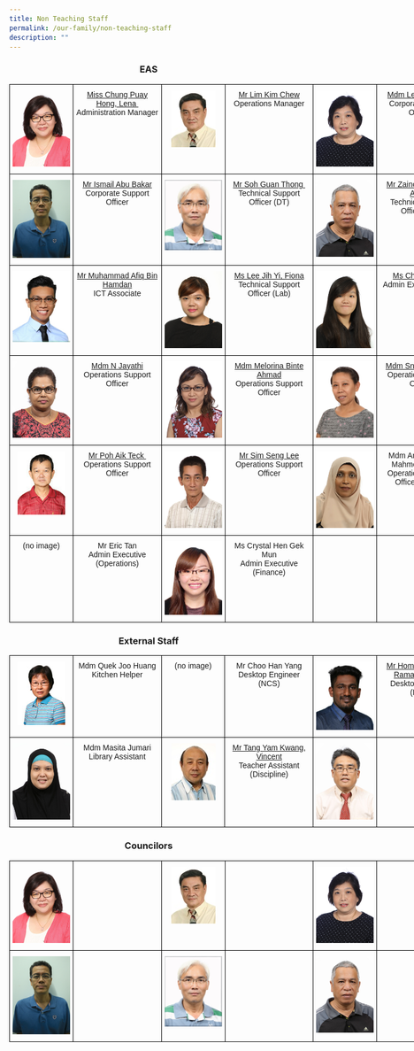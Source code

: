 ```yaml
---
title: Non Teaching Staff
permalink: /our-family/non-teaching-staff
description: ""
---
```

<h3><center>EAS</center></h3>

<style type="text/css">
.tg  {border-collapse:collapse;border-spacing:0;}
.tg td{border-color:black;border-style:solid;border-width:1px;font-family:Arial, sans-serif;font-size:14px;
  overflow:hidden;padding:10px 5px;word-break:normal;}
.tg th{border-color:black;border-style:solid;border-width:1px;font-family:Arial, sans-serif;font-size:14px;
  font-weight:normal;overflow:hidden;padding:10px 5px;word-break:normal;}
.tg .tg-baqh{text-align:center;vertical-align:top}
.tg .tg-0lax{text-align:left;vertical-align:top}
</style>
<table class="tg" style="undefined;table-layout: fixed; width: 825px">
<colgroup>
<col style="width: 115px">
<col style="width: 160px">
<col style="width: 115px">
<col style="width: 160px">
<col style="width: 115px">
<col style="width: 160px">
</colgroup>
<tbody>
  <tr>
		<td class="tg-0lax"><center><img src="/images/EAS1.jpeg"></center></td>
    <td class="tg-baqh"><center><a href="mailto:Lena_CHUNG@schools.gov.sg" target="">Miss Chung Puay Hong, Lena&nbsp;</a><br />Administration Manager</center></td>
    <td class="tg-0lax"><center><img src="/images/EAS2.jpeg"></center></td>
    <td class="tg-baqh"><center><a href="mailto:lim_kim_chew@moe.edu.sg" target="">Mr Lim Kim Chew</a><br />Operations Manager</center></td>
    <td class="tg-0lax"><center><img src="/images/EAS3.jpeg"></center></td>
    <td class="tg-baqh"><center><a href="mailto:Lee_Jit_Choon@moe.edu.sg" target="">Mdm&nbsp;Lee Jit Choon</a><br />Corporate Support Officer&nbsp;</center></td>
  </tr>
  <tr>
		<td class="tg-0lax"><center><img src="/images/EAS4.jpeg"></center></td>
    <td class="tg-baqh"><center><a href="mailto:ismail_abu_bakar@schools.gov.sg" target="">Mr Ismail Abu Bakar</a><br>Corporate Support Officer</center></td>
    <td class="tg-0lax"><center><img src="/images/EAS5.jpeg"></center></td>
    <td class="tg-baqh"><center><a href="mailto:soh_guan_thong@moe.edu.sg" target="">Mr Soh Guan Thong&nbsp;</a><br />Technical Support Officer (DT)</center></td>
    <td class="tg-0lax"><center><img src="/images/EAS6.jpeg"></center></td>
    <td class="tg-baqh"><center><a href="mailto:zainol_abidin_ariffin@moe.edu.sg" target="">Mr Zainol Abidin Bin Ariffin&nbsp;</a><br />Technical Support Officer (DT)</center></td>
  </tr>
 <tr>
		<td class="tg-0lax"><center><img src="/images/EAS7.jpeg"></center></td>
    <td class="tg-baqh"><center><a href="mailto:muhammad_afiq_hamdan@schools.gov.sg" target="">Mr Muhammad Afiq Bin Hamdan</a><br>ICT Associate</center></td>
    <td class="tg-0lax"><center><img src="/images/EAS8.jpeg"></center></td>
    <td class="tg-baqh"><center><a href="mailto:fiona_lee_jih_yin@moe.edu.sg" target="">Ms Lee Jih Yi, Fiona</a><br />Technical Support Officer&nbsp;(Lab)</center></td>
    <td class="tg-0lax"><center><img src="/images/EAS9.jpeg"></center></td>
    <td class="tg-baqh"><center><a href="mailto:chua_jie_xin@schools.gov.sg" target="">Ms Chua Jie Xin</a><br>Admin Executive (OE)</center></td>
  </tr>
  <tr>
		<td class="tg-0lax"><center><img src="/images/EAS10.jpeg"></center></td>
    <td class="tg-baqh"><center><a href="mailto:n_jayathi@moe.edu.sg" target="">Mdm N Jayathi</a><br>Operations Support Officer</center></td>
    <td class="tg-0lax"><center><img src="/images/EAS11.jpeg"></center></td>
    <td class="tg-baqh"><center><a href="mailto:melorina_ahmad@moe.edu.sg" target="">Mdm Melorina Binte Ahmad</a><br />Operations Support Officer</center></td>
    <td class="tg-0lax"><center><img src="/images/EAS12.jpeg"></center></td>
    <td class="tg-baqh"><center><a href="mailto:sng_siang_noi@moe.edu.sg" target="">Mdm Sng Siang Noii</a><br>Operations Support Officer</center></td>
  </tr>
  <tr>
		<td class="tg-0lax"><center><img src="/images/EAS13.jpeg"></center></td>
    <td class="tg-baqh"><center><a href="mailto:poh_aik_teck@moe.edu.sg" target="">Mr Poh Aik Teck&nbsp;</a><br>Operations Support Officer</center></td>
    <td class="tg-0lax"><center><img src="/images/EAS14.jpeg"></center></td>
    <td class="tg-baqh"><center><a href="mailto:sim_seng_lee@moe.edu.sg" target="">Mr Sim Seng Lee</a><br />Operations Support Officer</center></td>
    <td class="tg-0lax"><center><img src="/images/EAS15.jpeg"></center></td>
    <td class="tg-baqh"><center>Mdm Aminah Binte Mahmood (Mdm)<br />Operations Support Officer (Admin)</center></td>
  </tr>
  <tr>
		<td class="tg-0lax"><center>(no image)</center></td>
    <td class="tg-baqh"><center>Mr Eric Tan<br>Admin Executive<br>(Operations)</center></td>
    <td class="tg-0lax"><center><img src="/images/EAS16.jpeg"></center></td>
    <td class="tg-baqh"><center>Ms Crystal Hen Gek Mun<br>Admin Executive<br>(Finance)</center></td>
    <td class="tg-0lax"><center></center></td>
    <td class="tg-baqh"><center></center></td>
  </tr>
</tbody>
</table>


<h3><center>External Staff</center></h3>


<style type="text/css">
.tg  {border-collapse:collapse;border-spacing:0;}
.tg td{border-color:black;border-style:solid;border-width:1px;font-family:Arial, sans-serif;font-size:14px;
  overflow:hidden;padding:10px 5px;word-break:normal;}
.tg th{border-color:black;border-style:solid;border-width:1px;font-family:Arial, sans-serif;font-size:14px;
  font-weight:normal;overflow:hidden;padding:10px 5px;word-break:normal;}
.tg .tg-baqh{text-align:center;vertical-align:top}
.tg .tg-0lax{text-align:left;vertical-align:top}
</style>
<table class="tg" style="undefined;table-layout: fixed; width: 825px">
<colgroup>
<col style="width: 115px">
<col style="width: 160px">
<col style="width: 115px">
<col style="width: 160px">
<col style="width: 115px">
<col style="width: 160px">
</colgroup>
<tbody>
  <tr>
		<td class="tg-0lax"><center><img src="/images/ES1.jpeg"></center></td>
    <td class="tg-baqh"><center>Mdm Quek Joo Huang<br>Kitchen Helper</center></td>
    <td class="tg-0lax"><center>(no image)</center></td>
    <td class="tg-baqh"><center>Mr Choo Han Yang<br>Desktop Engineer (NCS)</center></td>
    <td class="tg-0lax"><center><img src="/images/ES3.jpeg"></center></td>
    <td class="tg-baqh"><center><a href="mailto:ta2-ccss@ncs.com.sg" target="">Mr Homanathan A/L Ramasoonthain </a><br />Desktop Engineer (NCS)</center></td>
  </tr>
  <tr>
		<td class="tg-0lax"><center><img src="/images/ES4.jpeg"></center></td>
    <td class="tg-baqh"><center>Mdm Masita Jumari<br>Library Assistant</center></td>
    <td class="tg-0lax"><center><img src="/images/ES5.jpeg"></center></td>
    <td class="tg-baqh"><center><a href="mailto:tang_yam_kwang@moe.edu.sg" target="">Mr Tang Yam Kwang, Vincent</a><br />Teacher Assistant (Discipline)</center></td>
    <td class="tg-0lax"><center><img src="/images/ES6.jpeg"></center></td>
    <td class="tg-baqh"><center></center></td>
  </tr>
</tbody>
</table>



<h3><center>Councilors</center></h3>

<style type="text/css">
.tg  {border-collapse:collapse;border-spacing:0;}
.tg td{border-color:black;border-style:solid;border-width:1px;font-family:Arial, sans-serif;font-size:14px;
  overflow:hidden;padding:10px 5px;word-break:normal;}
.tg th{border-color:black;border-style:solid;border-width:1px;font-family:Arial, sans-serif;font-size:14px;
  font-weight:normal;overflow:hidden;padding:10px 5px;word-break:normal;}
.tg .tg-baqh{text-align:center;vertical-align:top}
.tg .tg-0lax{text-align:left;vertical-align:top}
</style>
<table class="tg" style="undefined;table-layout: fixed; width: 825px">
<colgroup>
<col style="width: 115px">
<col style="width: 160px">
<col style="width: 115px">
<col style="width: 160px">
<col style="width: 115px">
<col style="width: 160px">
</colgroup>
<tbody>
  <tr>
		<td class="tg-0lax"><center><img src="/images/EAS1.jpeg"></center></td>
    <td class="tg-baqh"><center></center></td>
    <td class="tg-0lax"><center><img src="/images/EAS2.jpeg"></center></td>
    <td class="tg-baqh"><center></center></td>
    <td class="tg-0lax"><center><img src="/images/EAS3.jpeg"></center></td>
    <td class="tg-baqh"><center></center></td>
  </tr>
  <tr>
		<td class="tg-0lax"><center><img src="/images/EAS4.jpeg"></center></td>
    <td class="tg-baqh"><center></center></td>
    <td class="tg-0lax"><center><img src="/images/EAS5.jpeg"></center></td>
    <td class="tg-baqh"><center></center></td>
    <td class="tg-0lax"><center><img src="/images/EAS6.jpeg"></center></td>
    <td class="tg-baqh"><center></center></td>
  </tr>
</tbody>
</table>